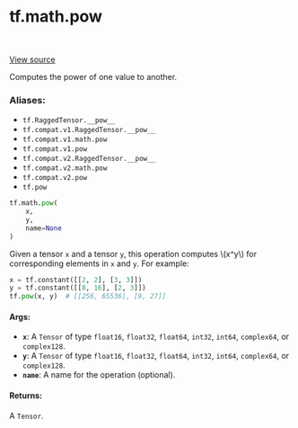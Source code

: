 <div itemscope itemtype="http://developers.google.com/ReferenceObject">
<meta itemprop="name" content="tf.math.pow" />
<meta itemprop="path" content="Stable" />
</div>

# tf.math.pow

<!-- Insert buttons -->

<table class="tfo-notebook-buttons tfo-api" align="left">
</table>

<a target="_blank" href="/code/stable/tensorflow/python/ops/math_ops.py">View source</a>



<!-- Start diff -->
Computes the power of one value to another.

### Aliases:

* `tf.RaggedTensor.__pow__`
* `tf.compat.v1.RaggedTensor.__pow__`
* `tf.compat.v1.math.pow`
* `tf.compat.v1.pow`
* `tf.compat.v2.RaggedTensor.__pow__`
* `tf.compat.v2.math.pow`
* `tf.compat.v2.pow`
* `tf.pow`


``` python
tf.math.pow(
    x,
    y,
    name=None
)
```



<!-- Placeholder for "Used in" -->

Given a tensor `x` and a tensor `y`, this operation computes \\(x^y\\) for
corresponding elements in `x` and `y`. For example:

```python
x = tf.constant([[2, 2], [3, 3]])
y = tf.constant([[8, 16], [2, 3]])
tf.pow(x, y)  # [[256, 65536], [9, 27]]
```

#### Args:


* <b>`x`</b>: A `Tensor` of type `float16`, `float32`, `float64`, `int32`, `int64`,
  `complex64`, or `complex128`.
* <b>`y`</b>: A `Tensor` of type `float16`, `float32`, `float64`, `int32`, `int64`,
  `complex64`, or `complex128`.
* <b>`name`</b>: A name for the operation (optional).


#### Returns:

A `Tensor`.
